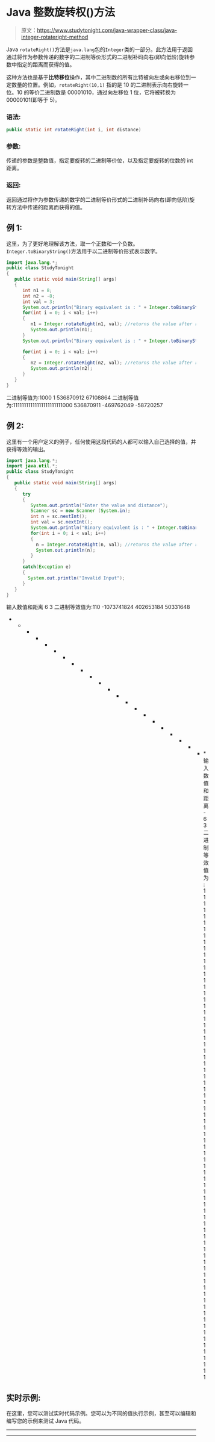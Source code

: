 # Java 整数旋转权()方法

> 原文：<https://www.studytonight.com/java-wrapper-class/java-integer-rotateright-method>

Java `rotateRight()`方法是`java.lang`包的`Integer`类的一部分。此方法用于返回通过将作为参数传递的数字的二进制等价形式的二进制补码向右(即向低阶)旋转参数中指定的距离而获得的值。

这种方法也是基于**比特移位**操作，其中二进制数的所有比特被向左或向右移位到一定数量的位置。例如，`rotateRight(10,1)` 指的是 10 的二进制表示向右旋转一位。10 的等价二进制数是 00001010，通过向左移位 1 位，它将被转换为 00000101(即等于 5)。

### 语法:

```java
public static int rotateRight(int i, int distance) 
```

### 参数:

传递的参数是整数值，指定要旋转的二进制等价位，以及指定要旋转的位数的 int 距离。

### 返回:

返回通过将作为参数传递的数字的二进制等价形式的二进制补码向右(即向低阶)旋转方法中传递的距离而获得的值。

## 例 1:

这里，为了更好地理解该方法，取一个正数和一个负数。`Integer.toBinaryString()`方法用于以二进制等价形式表示数字。

```java
import java.lang.*;
public class StudyTonight 
{
   public static void main(String[] args)
   {
      int n1 = 8;
      int n2 = -8;
      int val = 3;     
      System.out.println("Binary equivalent is : " + Integer.toBinaryString(n1));      
      for(int i = 0; i < val; i++) 
      {
         n1 = Integer.rotateRight(n1, val); //returns the value after rotation
         System.out.println(n1);
      }       
      System.out.println("Binary equivalent is : " + Integer.toBinaryString(n2));

      for(int i = 0; i < val; i++) 
      {
         n2 = Integer.rotateRight(n2, val); //returns the value after rotation
         System.out.println(n2);
      }
   }
} 
```

二进制等值为:1000
1
536870912
67108864
二进制等值为:11111111111111111111111000
536870911
-469762049
-58720257

## 例 2:

这里有一个用户定义的例子，任何使用这段代码的人都可以输入自己选择的值，并获得等效的输出。

```java
import java.lang.*;
import java.util.*;
public class StudyTonight 
{
   public static void main(String[] args)
   {
      try
      {
         System.out.println("Enter the value and distance");
         Scanner sc = new Scanner (System.in);
         int n = sc.nextInt();
         int val = sc.nextInt();        
         System.out.println("Binary equivalent is : " + Integer.toBinaryString(n));      
         for(int i = 0; i < val; i++) 
         {
           n = Integer.rotateRight(n, val); //returns the value after rotation
           System.out.println(n);
         }
      }
      catch(Exception e)
      {
        System.out.println("Invalid Input");
      }       
   }
} 
```

输入数值和距离
6 3
二进制等效值为:110
-1073741824
402653184
50331648
* * * * * * * * * * * * * * * * * * * * * * *输入数值和距离
-6 3
二进制等效值为:11111111111111111111111111111111111111111111111111111111111111111111111111111

## 实时示例:

在这里，您可以测试实时代码示例。您可以为不同的值执行示例，甚至可以编辑和编写您的示例来测试 Java 代码。

* * *

* * *